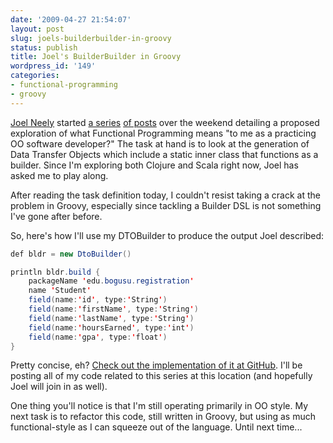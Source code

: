 ```yaml
---
date: '2009-04-27 21:54:07'
layout: post
slug: joels-builderbuilder-in-groovy
status: publish
title: Joel's BuilderBuilder in Groovy
wordpress_id: '149'
categories:
- functional-programming
- groovy
---
```


[Joel Neely](http://joelneely.wordpress.com/) started [a series](http://joelneely.wordpress.com/2009/04/25/builderbuilder-the-agenda/) [of posts](http://joelneely.wordpress.com/2009/04/27/builderbuilder-the-task/) over the weekend detailing a proposed exploration of what Functional Programming means "to me as a practicing OO software developer?" The task at hand is to look at the generation of Data Transfer Objects which include a static inner class that functions as a builder. Since I'm exploring both Clojure and Scala right now, Joel has asked me to play along.

After reading the task definition today, I couldn't resist taking a crack at the problem in Groovy, especially since tackling a Builder DSL is not something I've gone after before.

So, here's how I'll use my DTOBuilder to produce the output Joel described:


    
``` java   
def bldr = new DtoBuilder()

println bldr.build {
	packageName 'edu.bogusu.registration'
	name 'Student'
	field(name:'id', type:'String')
	field(name:'firstName', type:'String')
	field(name:'lastName', type:'String')
	field(name:'hoursEarned', type:'int')
	field(name:'gpa', type:'float')
}
```    



Pretty concise, eh? [Check out the implementation of it at GitHub](http://github.com/mstine/BuilderBuilder/blob/1008235f88177910eb94af165ade3aedae2955a3/src/DtoBuilder.groovy). I'll be posting all of my code related to this series at this location (and hopefully Joel will join in as well).

One thing you'll notice is that I'm still operating primarily in OO style. My next task is to refactor this code, still written in Groovy, but using as much functional-style as I can squeeze out of the language. Until next time...
